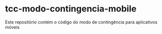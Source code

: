 # tcc-modo-contingencia-mobile
Este repositório contém o código do modo de contingência para aplicativos móveis
